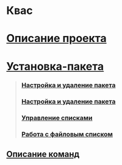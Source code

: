 # Квас 
# [Описание проекта](https://github.com/qzeleza/kvas/wiki/Описание-проекта)
# [Установка-пакета](https://github.com/qzeleza/kvas/wiki/Установка-пакета)
> ### [Hастройка и удаление пакета](https://github.com/qzeleza/kvas/wiki/Описание-команд#настройка-и-удаление-пакета)
> ### [Настройка и удаление пакета](https://github.com/qzeleza/kvas/wiki/Описание-команд#настройка-и-удаление-пакета)
> ### [Управление списками](https://github.com/qzeleza/kvas/wiki/Описание-команд#управление-списками)
> ### [Работа с файловым списком](https://github.com/qzeleza/kvas/wiki/Описание-команд#работа-с-файловым-списком)


## [Описание команд](https://github.com/qzeleza/kvas/wiki/Описание-команд)